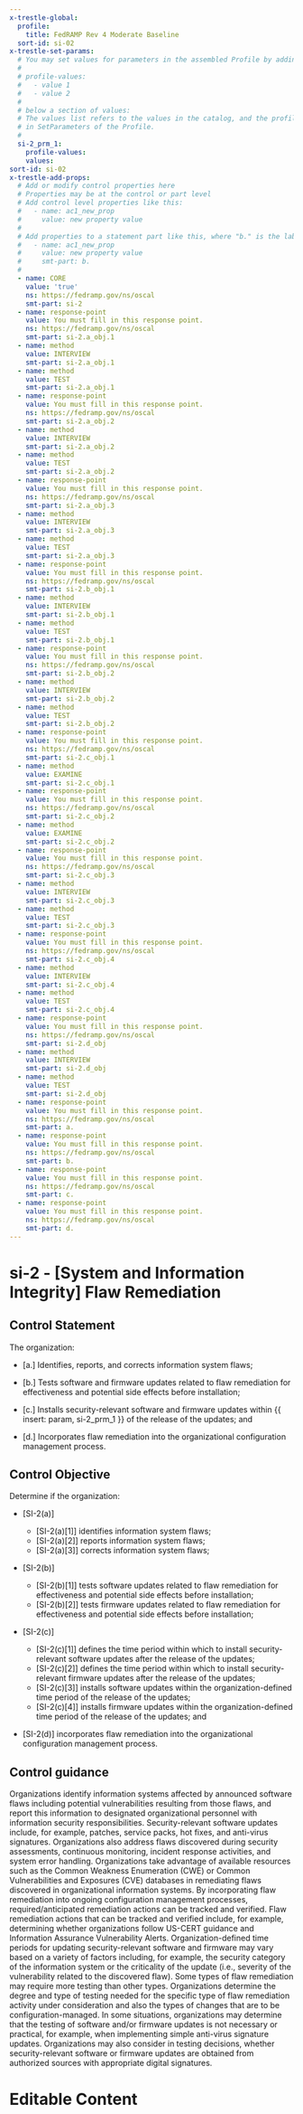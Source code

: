 ```yaml
---
x-trestle-global:
  profile:
    title: FedRAMP Rev 4 Moderate Baseline
  sort-id: si-02
x-trestle-set-params:
  # You may set values for parameters in the assembled Profile by adding
  #
  # profile-values:
  #   - value 1
  #   - value 2
  #
  # below a section of values:
  # The values list refers to the values in the catalog, and the profile-values represent values
  # in SetParameters of the Profile.
  #
  si-2_prm_1:
    profile-values:
    values:
sort-id: si-02
x-trestle-add-props:
  # Add or modify control properties here
  # Properties may be at the control or part level
  # Add control level properties like this:
  #   - name: ac1_new_prop
  #     value: new property value
  #
  # Add properties to a statement part like this, where "b." is the label of the target statement part
  #   - name: ac1_new_prop
  #     value: new property value
  #     smt-part: b.
  #
  - name: CORE
    value: 'true'
    ns: https://fedramp.gov/ns/oscal
    smt-part: si-2
  - name: response-point
    value: You must fill in this response point.
    ns: https://fedramp.gov/ns/oscal
    smt-part: si-2.a_obj.1
  - name: method
    value: INTERVIEW
    smt-part: si-2.a_obj.1
  - name: method
    value: TEST
    smt-part: si-2.a_obj.1
  - name: response-point
    value: You must fill in this response point.
    ns: https://fedramp.gov/ns/oscal
    smt-part: si-2.a_obj.2
  - name: method
    value: INTERVIEW
    smt-part: si-2.a_obj.2
  - name: method
    value: TEST
    smt-part: si-2.a_obj.2
  - name: response-point
    value: You must fill in this response point.
    ns: https://fedramp.gov/ns/oscal
    smt-part: si-2.a_obj.3
  - name: method
    value: INTERVIEW
    smt-part: si-2.a_obj.3
  - name: method
    value: TEST
    smt-part: si-2.a_obj.3
  - name: response-point
    value: You must fill in this response point.
    ns: https://fedramp.gov/ns/oscal
    smt-part: si-2.b_obj.1
  - name: method
    value: INTERVIEW
    smt-part: si-2.b_obj.1
  - name: method
    value: TEST
    smt-part: si-2.b_obj.1
  - name: response-point
    value: You must fill in this response point.
    ns: https://fedramp.gov/ns/oscal
    smt-part: si-2.b_obj.2
  - name: method
    value: INTERVIEW
    smt-part: si-2.b_obj.2
  - name: method
    value: TEST
    smt-part: si-2.b_obj.2
  - name: response-point
    value: You must fill in this response point.
    ns: https://fedramp.gov/ns/oscal
    smt-part: si-2.c_obj.1
  - name: method
    value: EXAMINE
    smt-part: si-2.c_obj.1
  - name: response-point
    value: You must fill in this response point.
    ns: https://fedramp.gov/ns/oscal
    smt-part: si-2.c_obj.2
  - name: method
    value: EXAMINE
    smt-part: si-2.c_obj.2
  - name: response-point
    value: You must fill in this response point.
    ns: https://fedramp.gov/ns/oscal
    smt-part: si-2.c_obj.3
  - name: method
    value: INTERVIEW
    smt-part: si-2.c_obj.3
  - name: method
    value: TEST
    smt-part: si-2.c_obj.3
  - name: response-point
    value: You must fill in this response point.
    ns: https://fedramp.gov/ns/oscal
    smt-part: si-2.c_obj.4
  - name: method
    value: INTERVIEW
    smt-part: si-2.c_obj.4
  - name: method
    value: TEST
    smt-part: si-2.c_obj.4
  - name: response-point
    value: You must fill in this response point.
    ns: https://fedramp.gov/ns/oscal
    smt-part: si-2.d_obj
  - name: method
    value: INTERVIEW
    smt-part: si-2.d_obj
  - name: method
    value: TEST
    smt-part: si-2.d_obj
  - name: response-point
    value: You must fill in this response point.
    ns: https://fedramp.gov/ns/oscal
    smt-part: a.
  - name: response-point
    value: You must fill in this response point.
    ns: https://fedramp.gov/ns/oscal
    smt-part: b.
  - name: response-point
    value: You must fill in this response point.
    ns: https://fedramp.gov/ns/oscal
    smt-part: c.
  - name: response-point
    value: You must fill in this response point.
    ns: https://fedramp.gov/ns/oscal
    smt-part: d.
---
```


# si-2 - \[System and Information Integrity\] Flaw Remediation

## Control Statement

The organization:

- \[a.\] Identifies, reports, and corrects information system flaws;

- \[b.\] Tests software and firmware updates related to flaw remediation for effectiveness and potential side effects before installation;

- \[c.\] Installs security-relevant software and firmware updates within {{ insert: param, si-2_prm_1 }} of the release of the updates; and

- \[d.\] Incorporates flaw remediation into the organizational configuration management process.

## Control Objective

Determine if the organization:

- \[SI-2(a)\]

  - \[SI-2(a)[1]\] identifies information system flaws;
  - \[SI-2(a)[2]\] reports information system flaws;
  - \[SI-2(a)[3]\] corrects information system flaws;

- \[SI-2(b)\]

  - \[SI-2(b)[1]\] tests software updates related to flaw remediation for effectiveness and potential side effects before installation;
  - \[SI-2(b)[2]\] tests firmware updates related to flaw remediation for effectiveness and potential side effects before installation;

- \[SI-2(c)\]

  - \[SI-2(c)[1]\] defines the time period within which to install security-relevant software updates after the release of the updates;
  - \[SI-2(c)[2]\] defines the time period within which to install security-relevant firmware updates after the release of the updates;
  - \[SI-2(c)[3]\] installs software updates within the organization-defined time period of the release of the updates;
  - \[SI-2(c)[4]\] installs firmware updates within the organization-defined time period of the release of the updates; and

- \[SI-2(d)\] incorporates flaw remediation into the organizational configuration management process.

## Control guidance

Organizations identify information systems affected by announced software flaws including potential vulnerabilities resulting from those flaws, and report this information to designated organizational personnel with information security responsibilities. Security-relevant software updates include, for example, patches, service packs, hot fixes, and anti-virus signatures. Organizations also address flaws discovered during security assessments, continuous monitoring, incident response activities, and system error handling. Organizations take advantage of available resources such as the Common Weakness Enumeration (CWE) or Common Vulnerabilities and Exposures (CVE) databases in remediating flaws discovered in organizational information systems. By incorporating flaw remediation into ongoing configuration management processes, required/anticipated remediation actions can be tracked and verified. Flaw remediation actions that can be tracked and verified include, for example, determining whether organizations follow US-CERT guidance and Information Assurance Vulnerability Alerts. Organization-defined time periods for updating security-relevant software and firmware may vary based on a variety of factors including, for example, the security category of the information system or the criticality of the update (i.e., severity of the vulnerability related to the discovered flaw). Some types of flaw remediation may require more testing than other types. Organizations determine the degree and type of testing needed for the specific type of flaw remediation activity under consideration and also the types of changes that are to be configuration-managed. In some situations, organizations may determine that the testing of software and/or firmware updates is not necessary or practical, for example, when implementing simple anti-virus signature updates. Organizations may also consider in testing decisions, whether security-relevant software or firmware updates are obtained from authorized sources with appropriate digital signatures.

# Editable Content

<!-- Make additions and edits below -->
<!-- The above represents the contents of the control as received by the profile, prior to additions. -->
<!-- If the profile makes additions to the control, they will appear below. -->
<!-- The above markdown may not be edited but you may edit the content below, and/or introduce new additions to be made by the profile. -->
<!-- If there is a yaml header at the top, parameter values may be edited. Use --set-parameters to incorporate the changes during assembly. -->
<!-- The content here will then replace what is in the profile for this control, after running profile-assemble. -->
<!-- The added parts in the profile for this control are below.  You may edit them and/or add new ones. -->
<!-- Each addition must have a heading either of the form ## Control my_addition_name -->
<!-- or ## Part a. (where the a. refers to one of the control statement labels.) -->
<!-- "## Control" parts are new parts added after the statement part. -->
<!-- "## Part" parts are new parts added into the top-level statement part with that label. -->
<!-- Subparts may be added with nested hash levels of the form ### My Subpart Name -->
<!-- underneath the parent ## Control or ## Part being added -->
<!-- See https://ibm.github.io/compliance-trestle/tutorials/ssp_profile_catalog_authoring/ssp_profile_catalog_authoring for guidance. -->
